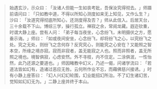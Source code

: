 > 始遇玄沙，示众曰：​「汝诸人但能一生如丧考妣，吾保汝究得彻去。​」师蹑前语问曰：​「只如教中道，不得以所知心测度如来无上知见，又作么生？​」沙曰：​「汝道究得彻底所知心，还测度得及否？​」师从此信入。后居天台，三十余载不下山。博综三学，操行孤立。禅寂之余，常阅龙藏。遐迩钦重，时谓大静上座。尝有人问：​「弟子每当夜坐，心念纷飞，未明摄伏之方，愿垂示诲。​」师曰：​「如或夜间安坐，心念纷飞，却将纷飞之心，以究纷飞之处。究之无处，则纷飞之念何存？反究究心，则能究之心安在？又能照之智本空，所缘之境亦寂。寂而非寂者，盖无能寂之人也。照而非照者，盖无所照之境也。境智俱寂，心虑安然。外不寻枝，内不住定。二涂俱泯，一性怡然，此乃还源之要道也。​」师因睹教中幻义，乃述一偈，问诸学流曰：​「若道法皆如幻有，造诸过恶应无咎。云何所作业不忘，而藉佛慈兴接诱。​」时有小静上座答曰：​「幻人兴幻幻轮围，幻业能招幻所治。不了幻生诸幻苦，觉知如幻幻无为。​」二静上座并终于本山。


